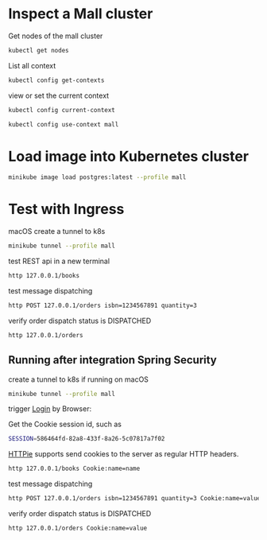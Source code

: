 # Inspect a Mall cluster

Get nodes of the mall cluster

```bash
kubectl get nodes
```

List all context

```bash
kubectl config get-contexts
```

view or set the current context

```bash
kubectl config current-context
```

```bash
kubectl config use-context mall
```

# Load image into Kubernetes cluster

```bash
minikube image load postgres:latest --profile mall
```

# Test with Ingress

macOS create a tunnel to k8s
```bash
minikube tunnel --profile mall
```

test REST api in a new terminal
```bash
http 127.0.0.1/books
```

test message dispatching
```bash
http POST 127.0.0.1/orders isbn=1234567891 quantity=3
```

verify order dispatch status is DISPATCHED
```bash
http 127.0.0.1/orders
```

## Running after integration Spring Security

create a tunnel to k8s if running on macOS
```bash
minikube tunnel --profile mall
```

trigger [Login](http://localhost:9000/user) by Browser:

Get the Cookie session id, such as
```bash
SESSION=586464fd-82a8-433f-8a26-5c07817a7f02
```

[HTTPie](https://httpie.io/docs/cli/cookies) supports send cookies to the server as regular HTTP headers.

```bash
http 127.0.0.1/books Cookie:name=name
```

test message dispatching
```bash
http POST 127.0.0.1/orders isbn=1234567891 quantity=3 Cookie:name=value
```

verify order dispatch status is DISPATCHED
```bash
http 127.0.0.1/orders Cookie:name=value
```